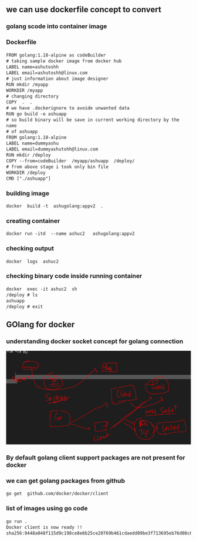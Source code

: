 ## we can use dockerfile concept to convert 

### golang scode into container image 

### Dockerfile

```
FROM golang:1.18-alpine as codeBuilder 
# taking sample docker image from docker hub 
LABEL name=ashutoshh
LABEL email=ashutoshh@linux.com
# just information about image designer 
RUN mkdir /myapp 
WORKDIR /myapp
# changing directory 
COPY  .  .  
# we have .dockerignore to avoide unwanted data 
RUN go build -o ashuapp
# so build binary will be save in current working directory by the name 
# of ashuapp 
FROM golang:1.18-alpine
LABEL name=dummyashu
LABEL email=dummyashutohh@linux.com 
RUN mkdir /deploy
COPY --from=codeBuilder  /myapp/ashuapp  /deploy/ 
# from above stage i took only bin file 
WORKDIR /deploy
CMD ["./ashuapp"]

```

### building image 

```
docker  build -t  ashugolang:appv2  .
```

### creating container 

```
docker run -itd  --name ashuc2   ashugolang:appv2  
```

### checking output 

```
docker  logs  ashuc2
```

### checking binary code inside running container 

```
docker  exec -it ashuc2  sh
/deploy # ls
ashuapp
/deploy # exit
```

## GOlang for docker 

### understanding docker socket concept for golang connection 

<img src="socket.png">


### By default golang client support packages are not present for docker 

### we can get golang packages from github 

```
go get  github.com/docker/docker/client
```

### list of images using go code 

```
go run . 
Docker client is now ready !!
sha256:9448a048f115d9c198ce8e6b25ce20769b461cdaedd09be3f713695eb76d08c6
```

